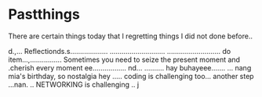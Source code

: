 # Pastthings

There are certain things today that I regretting things I did not done before..

d.,...
Reflectionds.s...................
............................
...........................
do item...,................
Sometimes you need to seize the present moment and .cherish every moment ee.................
nd...
..........
hay buhayeee.......
...
nang mia's birthday, so nostalgia
hey
.....
coding is challenging too...
another step ...nan.
..
NETWORKING is challenging 
..
j